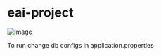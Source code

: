 # eai-project

![image](https://user-images.githubusercontent.com/49821109/200126021-1624dc73-4251-45a4-880d-8d4ed8ba475a.png)

To run change db configs in application.properties
